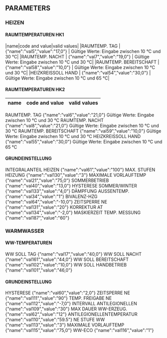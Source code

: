 
## PARAMETERS
### HEIZEN
#### RAUMTEMPERATUREN HK1
|name|code and value|valid values|
|RAUMTEMP. TAG | {"name":"val5","value":"17,0"} | Gültige Werte: Eingabe zwischen 10 °C und 30 °C|
|RAUMTEMP. NACHT | {"name":"val7","value":"19,0"} | Gültige Werte: Eingabe zwischen 10 °C und 30 °C|
|RAUMTEMP. BEREITSCHAFT | {"name":"val58","value":"10,0"} | Gültige Werte: Eingabe zwischen 10 °C und 30 °C|
|HEIZKREISSOLL HAND | {"name":"val54","value":"30,0"} | Gültige Werte: Eingabe zwischen 10 °C und 65 °C|

#### RAUMTEMPERATUREN HK2
|name|code and value|valid values|
|---|---|---|
RAUMTEMP. TAG {"name":"val6","value":"21,0"} Gültige Werte: Eingabe zwischen 10 °C und 30 °C
RAUMTEMP. NACHT {"name":"val8","value":"21,0"} Gültige Werte: Eingabe zwischen 10 °C und 30 °C
RAUMTEMP. BEREITSCHAFT {"name":"val59","value":"10,0"} Gültige Werte: Eingabe zwischen 10 °C und 30 °C
HEIZKREISSOLL HAND {"name":"val55","value":"30,0"} Gültige Werte: Eingabe zwischen 10 °C und 65 °C

#### GRUNDEINSTELLUNG
INTEGRALANTEIL HEIZEN {"name":"val61","value":"100"}
MAX. STUFEN HEIZUNG {"name":"val130","value":"3"}
MAXIMALE VORLAUFTEMP {"name":"val21","value":"75,0"}
SOMMERBETRIEB {"name":"val40","value":"13,0"}
HYSTERESE SOMMER/WINTER {"name":"val133","value":"4,0"}
DÄMPFUNG AUSSENTEMP. {"name":"val34","value":"1"}
BIVALENZ-HZG {"name":"val64","value":"-10,0"}
ZEITSPERRE NE {"name":"val131","value":"20"}
KORREKTUR AT {"name":"val134","value":"-2,0"}
MASKIERZEIT TEMP. MESSUNG {"name":"val187","value":"60"}

### WARMWASSER

#### WW-TEMPERATUREN
WW SOLL TAG {"name":"val17","value":"40,0"}
WW SOLL NACHT {"name":"val161","value":"44,0"}
WW SOLL BEREITSCHAFT {"name":"val102","value":"10,0"}
WW SOLL HANDBETRIEB {"name":"val101","value":"46,0"}

#### GRUNDEINSTELLUNG
HYSTERESE {"name":"val60","value":"2,0"}
ZEITSPERRE NE {"name":"val111","value":"90"}
TEMP. FREIGABE NE {"name":"val112","value":"-7,0"}
INTERVALL ANTILEGIONELLEN {"name":"val109","value":"30"}
MAX DAUER WW-ERZEUG.{"name":"val62","value":"12"}
ANTILEGIONELLENTEMPERATUR {"name":"val110","value":"59.5"}
NE STUFE WW {"name":"val113","value":"3"}
MAXIMALE VORLAUFTEMP {"name":"val115","value":"75,0"}
WW-ECO  {"name":"val116","value":"1"}